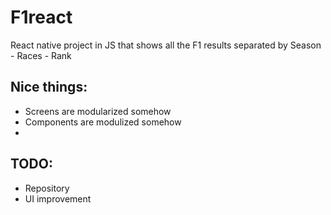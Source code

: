 # F1react

React native project in JS that shows all the F1 results separated by Season - Races - Rank

## Nice things: 
- Screens are modularized somehow
- Components are modulized somehow
- 

## TODO: 
- Repository
- UI improvement
